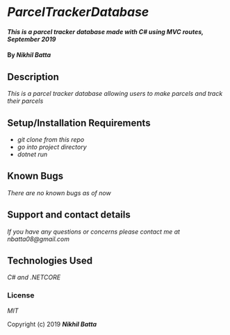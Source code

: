 # _ParcelTrackerDatabase_

#### _This is a parcel tracker database made with C# using MVC routes, September 2019_

#### By _**Nikhil Batta**_

## Description

_This is a parcel tracker database allowing users to make parcels and track their parcels_

## Setup/Installation Requirements

* _git clone from this repo_
* _go into project directory_
* _dotnet run_


## Known Bugs

_There are no known bugs as of now_

## Support and contact details

_If you have any questions or concerns please contact me at nbatta08@gmail.com_

## Technologies Used

_C# and .NETCORE_

### License

*MIT*

Copyright (c) 2019 **_Nikhil Batta_**
